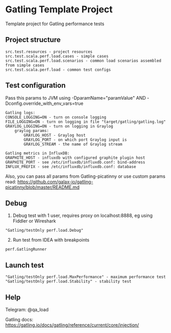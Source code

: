 # Gatling Template Project

Template project for Gatling performance tests

## Project structure

```
src.test.resources - project resources
src.test.scala.perf.load.cases - simple cases
src.test.scala.perf.load.scenarios - common load scenarios assembled from simple cases
src.test.scala.perf.load - common test configs
```

## Test configuration

Pass this params to JVM using -DparamName="paramValue" AND -Dconfig.override_with_env_vars=true

```
Gatling logs:
CONSOLE_LOGGING=ON - turn on console logging
FILE_LOGGING=ON - turn on logging in file "target/gatling/gatling.log"
GRAYLOG_LOGGING=ON - turn on logging in Graylog
    graylog params:
        GRAYLOG_HOST - Graylog host
        GRAYLOG_PORT - on which port Graylog input is
        GRAYLOG_STREAM - the name of Graylog stream

Gatling metrics in InfluxDB:
GRAPHITE_HOST - influxdb with configured graphite plugin host
GRAPHITE_PORT - see /etc/influxdb/influxdb.conf: bind-address
INFLUX_PREFIX - see /etc/influxdb/influxdb.conf: database
```

Also, you can pass all params from Gatling-picatinny or use custom params
read: https://github.com/galax-io/gatling-picatinny/blob/master/README.md

## Debug

1. Debug test with 1 user, requires proxy on localhost:8888, eg using Fiddler or Wireshark

```
"Gatling/testOnly perf.load.Debug"
```

2. Run test from IDEA with breakpoints

```
perf.GatlingRunner
```

## Launch test

```
"Gatling/testOnly perf.load.MaxPerformance" - maximum performance test
"Gatling/testOnly perf.load.Stability" - stability test
```

## Help

Telegram: @qa_load

Gatling docs: https://gatling.io/docs/gatling/reference/current/core/injection/
